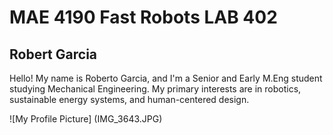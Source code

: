 # MAE 4190 Fast Robots LAB 402

## Robert Garcia

Hello! My name is Roberto Garcia, and I'm a Senior and Early M.Eng student studying Mechanical Engineering. My primary interests are in robotics, sustainable energy systems, and human-centered design. 

![My Profile Picture] (IMG_3643.JPG)
